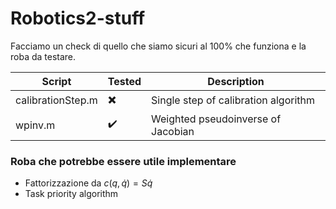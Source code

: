 # Robotics2-stuff

Facciamo un check di quello che siamo sicuri al 100% che funziona e la roba da testare.

| Script | Tested | Description |
| ------------- | ------------- | ------------- |
| calibrationStep.m  | :heavy_multiplication_x: | Single step of calibration algorithm |
| wpinv.m  | :heavy_check_mark: | Weighted pseudoinverse of Jacobian |


### Roba che potrebbe essere utile implementare

- Fattorizzazione da $c(q, \dot{q}) = S\dot{q}$
- Task priority algorithm

